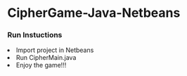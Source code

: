 # CipherGame-Java-Netbeans

<h3>Run Instuctions</h3>
<li>Import project in Netbeans</li>
<li>Run CipherMain.java</li>
<li>Enjoy the game!!!</li>

